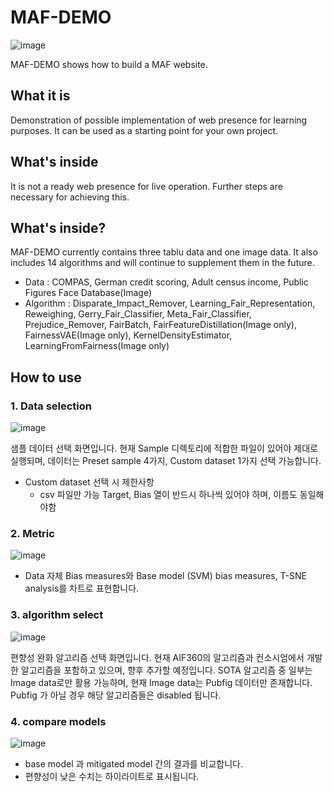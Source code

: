 # MAF-DEMO

![image](https://github.com/eeunz/MAF-DEMO/assets/110804596/675ab84c-20c3-48fa-bed1-4b3e1d41a7ee)


MAF-DEMO shows how to build a MAF website.
## What it is
Demonstration of possible implementation of web presence for learning purposes. It can be used as a starting point for your own project.
## What's inside
It is not a ready web presence for live operation. Further steps are necessary for achieving this.
## What's inside?
MAF-DEMO currently contains three tablu data and one image data. It also includes 14 algorithms and will continue to supplement them in the future.
* Data : COMPAS, German credit scoring, Adult census income, Public Figures Face Database(Image)
* Algorithm : Disparate_Impact_Remover, Learning_Fair_Representation, Reweighing, Gerry_Fair_Classifier, Meta_Fair_Classifier, Prejudice_Remover, FairBatch, FairFeatureDistillation(Image only), FairnessVAE(Image only), KernelDensityEstimator, LearningFromFairness(Image only)

## How to use
### 1. Data selection
![image](https://github.com/eeunz/MAF-DEMO/assets/110804596/2385e86d-68ff-4fbb-9060-6c0514aacc9d)

샘플 데이터 선택 화면입니다. 현재 Sample 디렉토리에 적합한 파일이 있어야 제대로 실행되며, 데이터는 Preset sample 4가지, Custom dataset 1가지 선택 가능합니다.
* Custom dataset 선택 시 제한사항
  * csv 파일만 가능
   Target, Bias 열이 반드시 하나씩 있어야 하며, 이름도 동일해야함

### 2. Metric
![image](https://github.com/eeunz/MAF-DEMO/assets/110804596/0d07f526-f571-4fe9-b55b-06ad6dcec7d2)
* Data 자체 Bias measures와 Base model (SVM) bias measures, T-SNE analysis를 차트로 표현합니다.

### 3. algorithm select
![image](https://github.com/eeunz/MAF-DEMO/assets/110804596/48daef24-be8e-4c87-8a8f-27e7ccb53687)

편향성 완화 알고리즘 선택 화면입니다. 현재 AIF360의 알고리즘과 컨소시엄에서 개발한 알고리즘을 포함하고 있으며, 향후 추가할 예정입니다. SOTA 알고리즘 중 일부는 Image data로만 활용 가능하며, 현재 Image data는 Pubfig 데이터만 존재합니다. Pubfig 가 아닐 경우 해당 알고리즘들은 disabled 됩니다.


### 4. compare models
![image](https://github.com/eeunz/MAF-DEMO/assets/110804596/b51ab9ad-cfc4-4b79-9d0a-032b9ae00f50)

* base model 과 mitigated model 간의 결과를 비교합니다.
* 편향성이 낮은 수치는 하이라이트로 표시됩니다.


